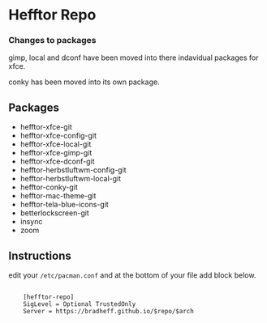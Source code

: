 # Hefftor Repo

### Changes to packages

gimp, local and dconf have been moved into there indavidual packages for xfce.

conky has been moved into its own package.


Packages
------

* hefftor-xfce-git
* hefftor-xfce-config-git
* hefftor-xfce-local-git
* hefftor-xfce-gimp-git
* hefftor-xfce-dconf-git
* hefftor-herbstluftwm-config-git
* hefftor-herbstluftwm-local-git
* hefftor-conky-git
* hefftor-mac-theme-git
* hefftor-tela-blue-icons-git
* betterlockscreen-git
* insync
* zoom


Instructions
------

edit your `/etc/pacman.conf` and at the bottom of your file add block below.

```
	
	[hefftor-repo]
	SigLevel = Optional TrustedOnly 
	Server = https://bradheff.github.io/$repo/$arch

```